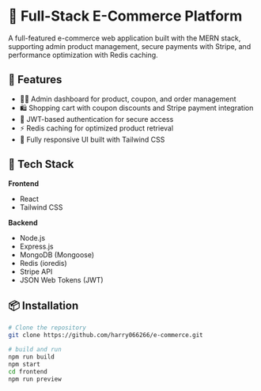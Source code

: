 # 🛒 Full-Stack E-Commerce Platform

A full-featured e-commerce web application built with the MERN stack, supporting admin product management, secure payments with Stripe, and performance optimization with Redis caching.

## 🚀 Features

- 🧑‍💼 Admin dashboard for product, coupon, and order management  
- 🛍️ Shopping cart with coupon discounts and Stripe payment integration  
- 🔐 JWT-based authentication for secure access  
- ⚡ Redis caching for optimized product retrieval  
- 📱 Fully responsive UI built with Tailwind CSS  

## 🧰 Tech Stack

**Frontend**  
- React  
- Tailwind CSS  

**Backend**  
- Node.js  
- Express.js  
- MongoDB (Mongoose)  
- Redis (ioredis)  
- Stripe API  
- JSON Web Tokens (JWT)  

## 📦 Installation

```bash
# Clone the repository
git clone https://github.com/harry066266/e-commerce.git

# build and run 
npm run build
npm start
cd frontend
npm run preview
